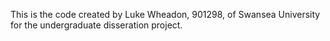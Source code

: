 This is the code created by Luke Wheadon, 901298, of Swansea University for the undergraduate disseration project.  
